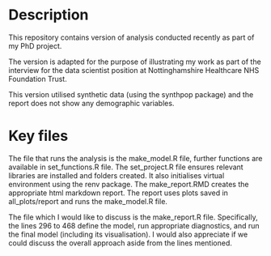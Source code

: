 # Description
This repository contains version of analysis conducted recently as part of my PhD project.

The version is adapted for the purpose of illustrating my work as part of the interview for the data scientist position at Nottinghamshire Healthcare NHS Foundation Trust. 

This version utilised synthetic data (using the synthpop package) and the report does not show any demographic variables.

# Key files
The file that runs the analysis is the make_model.R file, further functions are available in set_functions.R file. The set_project.R file ensures relevant libraries are installed and folders created. It also initialises virtual environment using the renv package. The make_report.RMD creates the appropriate html markdown report. The report uses plots saved in all_plots/report and runs the make_model.R file.

The file which I would like to discuss is the make_report.R file. Specifically, the lines 296 to 468 define the model, run appropriate diagnostics, and run the final model (including its visualisation). I would also appreciate if we could discuss the overall approach aside from the lines mentioned.